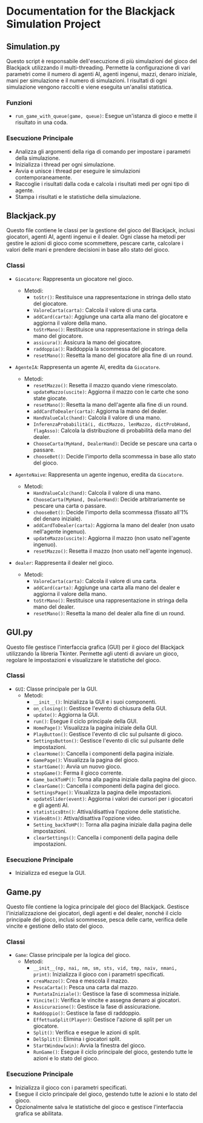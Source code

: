 # Documentation for the Blackjack Simulation Project

## Simulation.py

Questo script è responsabile dell'esecuzione di più simulazioni del gioco del Blackjack utilizzando il multi-threading. Permette la configurazione di vari parametri come il numero di agenti AI, agenti ingenui, mazzi, denaro iniziale, mani per simulazione e il numero di simulazioni. I risultati di ogni simulazione vengono raccolti e viene eseguita un'analisi statistica.

### Funzioni

- `run_game_with_queue(game, queue)`: Esegue un'istanza di gioco e mette il risultato in una coda.

### Esecuzione Principale

- Analizza gli argomenti della riga di comando per impostare i parametri della simulazione.
- Inizializza i thread per ogni simulazione.
- Avvia e unisce i thread per eseguire le simulazioni contemporaneamente.
- Raccoglie i risultati dalla coda e calcola i risultati medi per ogni tipo di agente.
- Stampa i risultati e le statistiche della simulazione.

## Blackjack.py

Questo file contiene le classi per la gestione del gioco del Blackjack, inclusi giocatori, agenti AI, agenti ingenui e il dealer. Ogni classe ha metodi per gestire le azioni di gioco come scommettere, pescare carte, calcolare i valori delle mani e prendere decisioni in base allo stato del gioco.

### Classi

- `Giocatore`: Rappresenta un giocatore nel gioco.
    - Metodi: 
        - `toStr()`: Restituisce una rappresentazione in stringa dello stato del giocatore.
        - `ValoreCarta(carta)`: Calcola il valore di una carta.
        - `addCard(carta)`: Aggiunge una carta alla mano del giocatore e aggiorna il valore della mano.
        - `toStrMano()`: Restituisce una rappresentazione in stringa della mano del giocatore.
        - `assicura()`: Assicura la mano del giocatore.
        - `raddoppia()`: Raddoppia la scommessa del giocatore.
        - `resetMano()`: Resetta la mano del giocatore alla fine di un round.

- `AgenteIA`: Rappresenta un agente AI, eredita da `Giocatore`.
    - Metodi: 
        - `resetMazzo()`: Resetta il mazzo quando viene rimescolato.
        - `updateMazzo(uscite)`: Aggiorna il mazzo con le carte che sono state giocate.
        - `resetMano()`: Resetta la mano dell'agente alla fine di un round.
        - `addCardToDealer(carta)`: Aggiorna la mano del dealer.
        - `HandValueCalc(hand)`: Calcola il valore di una mano.
        - `InferenzaProbabilità(i, dictMazzo, lenMazzo, dictProbHand, flagAsso)`: Calcola la distribuzione di probabilità della mano del dealer.
        - `ChooseCarta(MyHand, DealerHand)`: Decide se pescare una carta o passare.
        - `chooseBet()`: Decide l'importo della scommessa in base allo stato del gioco.

- `AgenteNaive`: Rappresenta un agente ingenuo, eredita da `Giocatore`.
    - Metodi: 
        - `HandValueCalc(hand)`: Calcola il valore di una mano.
        - `ChooseCarta(MyHand, DealerHand)`: Decide arbitrariamente se pescare una carta o passare.
        - `chooseBet()`: Decide l'importo della scommessa (fissato all'1% del denaro iniziale).
        - `addCardToDealer(carta)`: Aggiorna la mano del dealer (non usato nell'agente ingenuo).
        - `updateMazzo(uscite)`: Aggiorna il mazzo (non usato nell'agente ingenuo).
        - `resetMazzo()`: Resetta il mazzo (non usato nell'agente ingenuo).

- `dealer`: Rappresenta il dealer nel gioco.
    - Metodi: 
        - `ValoreCarta(carta)`: Calcola il valore di una carta.
        - `addCard(carta)`: Aggiunge una carta alla mano del dealer e aggiorna il valore della mano.
        - `toStrMano()`: Restituisce una rappresentazione in stringa della mano del dealer.
        - `resetMano()`: Resetta la mano del dealer alla fine di un round.

## GUI.py

Questo file gestisce l'interfaccia grafica (GUI) per il gioco del Blackjack utilizzando la libreria Tkinter. Permette agli utenti di avviare un gioco, regolare le impostazioni e visualizzare le statistiche del gioco.

### Classi

- `GUI`: Classe principale per la GUI.
    - Metodi: 
        - `__init__()`: Inizializza la GUI e i suoi componenti.
        - `on_closing()`: Gestisce l'evento di chiusura della GUI.
        - `update()`: Aggiorna la GUI.
        - `run()`: Esegue il ciclo principale della GUI.
        - `HomePage()`: Visualizza la pagina iniziale della GUI.
        - `PlayButton()`: Gestisce l'evento di clic sul pulsante di gioco.
        - `SettingsButton()`: Gestisce l'evento di clic sul pulsante delle impostazioni.
        - `clearHome()`: Cancella i componenti della pagina iniziale.
        - `GamePage()`: Visualizza la pagina del gioco.
        - `startGame()`: Avvia un nuovo gioco.
        - `stopGame()`: Ferma il gioco corrente.
        - `Game_backToHP()`: Torna alla pagina iniziale dalla pagina del gioco.
        - `clearGame()`: Cancella i componenti della pagina del gioco.
        - `SettingsPage()`: Visualizza la pagina delle impostazioni.
        - `updateSlider(event)`: Aggiorna i valori dei cursori per i giocatori e gli agenti AI.
        - `statisticsBtn()`: Attiva/disattiva l'opzione delle statistiche.
        - `VideoBtn()`: Attiva/disattiva l'opzione video.
        - `Setting_backToHP()`: Torna alla pagina iniziale dalla pagina delle impostazioni.
        - `clearSettings()`: Cancella i componenti della pagina delle impostazioni.

### Esecuzione Principale

- Inizializza ed esegue la GUI.

## Game.py

Questo file contiene la logica principale del gioco del Blackjack. Gestisce l'inizializzazione dei giocatori, degli agenti e del dealer, nonché il ciclo principale del gioco, inclusi scommesse, pesca delle carte, verifica delle vincite e gestione dello stato del gioco.

### Classi

- `Game`: Classe principale per la logica del gioco.
    - Metodi: 
        - `__init__(np, nai, nm, sm, sts, vid, tmp, naiv, nmani, print)`: Inizializza il gioco con i parametri specificati.
        - `creaMazzo()`: Crea e mescola il mazzo.
        - `PescaCarta()`: Pesca una carta dal mazzo.
        - `PuntataIniziale()`: Gestisce la fase di scommessa iniziale.
        - `Vincite()`: Verifica le vincite e assegna denaro ai giocatori.
        - `Assicurazione()`: Gestisce la fase di assicurazione.
        - `Raddoppio()`: Gestisce la fase di raddoppio.
        - `EffettuaSplit(Player)`: Gestisce l'azione di split per un giocatore.
        - `Split()`: Verifica e esegue le azioni di split.
        - `DelSplit()`: Elimina i giocatori split.
        - `StartWindow(win)`: Avvia la finestra del gioco.
        - `RunGame()`: Esegue il ciclo principale del gioco, gestendo tutte le azioni e lo stato del gioco.

### Esecuzione Principale

- Inizializza il gioco con i parametri specificati.
- Esegue il ciclo principale del gioco, gestendo tutte le azioni e lo stato del gioco.
- Opzionalmente salva le statistiche del gioco e gestisce l'interfaccia grafica se abilitata.
